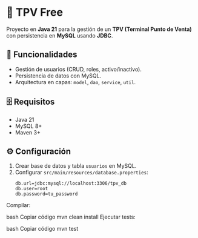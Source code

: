 # 🛒 TPV Free
Proyecto en **Java 21** para la gestión de un **TPV (Terminal Punto de Venta)** con persistencia en **MySQL** usando **JDBC**.

## 🚀 Funcionalidades
- Gestión de usuarios (CRUD, roles, activo/inactivo).
- Persistencia de datos con MySQL.
- Arquitectura en capas: `model`, `dao`, `service`, `util`.

## 🗄️ Requisitos
- Java 21
- MySQL 8+
- Maven 3+

## ⚙️ Configuración
1. Crear base de datos y tabla `usuarios` en MySQL.
2. Configurar `src/main/resources/database.properties`:
   ```properties
   db.url=jdbc:mysql://localhost:3306/tpv_db
   db.user=root
   db.password=tu_password
Compilar:

bash
Copiar código
mvn clean install
Ejecutar tests:

bash
Copiar código
mvn test
